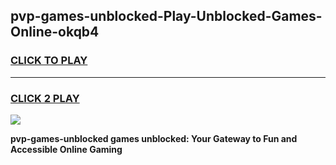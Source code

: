 
## pvp-games-unblocked-Play-Unblocked-Games-Online-okqb4
<h3>
<a href="https://premium76.site?title=pvp-games-unblocked&ref=25A">CLICK TO PLAY</a></h3>
<hr>

<h3>
<a href="https://premium76.site?title=pvp-games-unblocked&ref=25A">CLICK 2 PLAY</a>
  
</h3>

<a href="https://premium76.site?title=pvp-games-unblocked&ref=25A"><img src="https://clearcache.store/games.png"></a>


**pvp-games-unblocked games unblocked: Your Gateway to Fun and Accessible Online Gaming**
